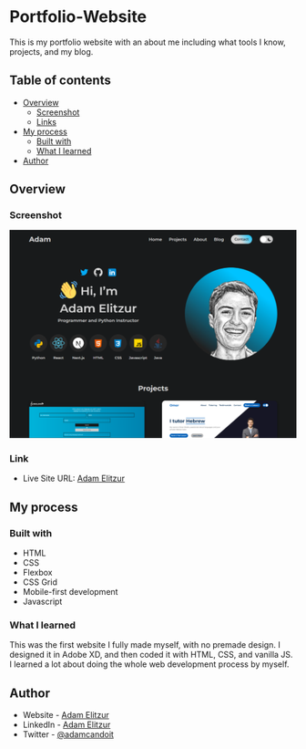 # Portfolio-Website

This is my portfolio website with an about me including what tools I know, projects, and my blog.

## Table of contents

- [Overview](#overview)
  - [Screenshot](#screenshot)
  - [Links](#link)
- [My process](#my-process)
  - [Built with](#built-with)
  - [What I learned](#what-i-learned)
- [Author](#author)

## Overview

### Screenshot

![Screenshot of my portfolio](./images/final-screenshot/screenshot.png)

### Link

- Live Site URL: [Adam Elitzur](https://adamelitzur.com)

## My process

### Built with

- HTML
- CSS
- Flexbox
- CSS Grid
- Mobile-first development
- Javascript

### What I learned

This was the first website I fully made myself, with no premade design. I designed it in Adobe XD, and then coded it with HTML, CSS, and vanilla JS. I learned a lot about doing the whole web development process by myself.

## Author

- Website - [Adam Elitzur](https://www.adamelitzur.com)
- LinkedIn - [Adam Elitzur](https://www.linkedin.com/in/adam-elitzur/)
- Twitter - [@adamcandoit](https://twitter.com/adamcandoit)
